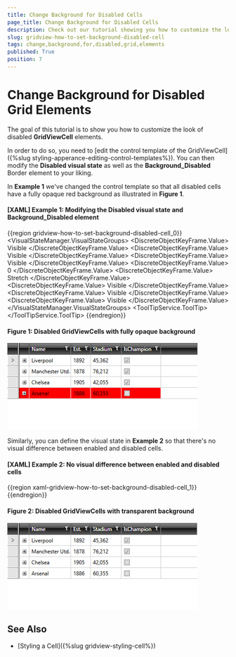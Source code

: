 ```yaml
---
title: Change Background for Disabled Cells
page_title: Change Background for Disabled Cells
description: Check out our tutorial showing you how to customize the look of disabled GridViewCell elements in RadGridView - Telerik's {{ site.framework_name }} DataGrid.
slug: gridview-how-to-set-background-disabled-cell
tags: change,background,for,disabled,grid,elements
published: True
position: 7
---
```


# Change Background for Disabled Grid Elements

The goal of this tutorial is to show you how to customize the look of disabled **GridViewCell** elements.

In order to do so, you need to [edit the control template of the GridViewCell]({%slug styling-apperance-editing-control-templates%}). You can then modify the **Disabled visual state** as well as the **Background_Disabled** Border element to your liking.

In **Example 1** we've changed the control template so that all disabled cells have a fully opaque red background as illustrated in **Figure 1**.

#### __[XAML] Example 1: Modifying the Disabled visual state and Background_Disabled element__

{{region gridview-how-to-set-background-disabled-cell_0}}
	<ControlTemplate x:Key="GridViewCellTemplate" TargetType="telerik:GridViewCell">
		<Grid>
			<VisualStateManager.VisualStateGroups>
				<VisualStateGroup x:Name="SelectionStates">
					<VisualState x:Name="Unselected"/>
					<VisualState x:Name="Selected">
						<Storyboard>
							<ObjectAnimationUsingKeyFrames Storyboard.TargetName="Background_Selected" Storyboard.TargetProperty="Visibility">
								<DiscreteObjectKeyFrame KeyTime="0">
									<DiscreteObjectKeyFrame.Value>
										<Visibility>Visible</Visibility>
									</DiscreteObjectKeyFrame.Value>
								</DiscreteObjectKeyFrame>
							</ObjectAnimationUsingKeyFrames>
						</Storyboard>
					</VisualState>
				</VisualStateGroup>
				<VisualStateGroup x:Name="CommonStates">
					<VisualState x:Name="Normal"/>
					<VisualState x:Name="Current">
						<Storyboard>
							<ObjectAnimationUsingKeyFrames Storyboard.TargetName="Background_Current" Storyboard.TargetProperty="Visibility">
								<DiscreteObjectKeyFrame KeyTime="0">
									<DiscreteObjectKeyFrame.Value>
										<Visibility>Visible</Visibility>
									</DiscreteObjectKeyFrame.Value>
								</DiscreteObjectKeyFrame>
							</ObjectAnimationUsingKeyFrames>
						</Storyboard>
					</VisualState>
					<VisualState x:Name="MouseOver">
						<Storyboard>
							<ObjectAnimationUsingKeyFrames Storyboard.TargetName="Background_Over" Storyboard.TargetProperty="Visibility">
								<DiscreteObjectKeyFrame KeyTime="0">
									<DiscreteObjectKeyFrame.Value>
										<Visibility>Visible</Visibility>
									</DiscreteObjectKeyFrame.Value>
								</DiscreteObjectKeyFrame>
							</ObjectAnimationUsingKeyFrames>
						</Storyboard>
					</VisualState>
				</VisualStateGroup>
				<VisualStateGroup x:Name="EditingStates">
					<VisualState x:Name="Edited">
						<Storyboard>
							<ObjectAnimationUsingKeyFrames Storyboard.TargetName="PART_ContentPresenter" Storyboard.TargetProperty="Margin">
								<DiscreteObjectKeyFrame KeyTime="0">
									<DiscreteObjectKeyFrame.Value>
										<Thickness>0</Thickness>
									</DiscreteObjectKeyFrame.Value>
								</DiscreteObjectKeyFrame>
							</ObjectAnimationUsingKeyFrames>
							<ObjectAnimationUsingKeyFrames Storyboard.TargetName="PART_ContentPresenter" Storyboard.TargetProperty="VerticalAlignment">
								<DiscreteObjectKeyFrame KeyTime="0">
									<DiscreteObjectKeyFrame.Value>
										<VerticalAlignment>Stretch</VerticalAlignment>
									</DiscreteObjectKeyFrame.Value>
								</DiscreteObjectKeyFrame>
							</ObjectAnimationUsingKeyFrames>
							<ObjectAnimationUsingKeyFrames Storyboard.TargetName="PART_CellBorder" Storyboard.TargetProperty="Background">
								<DiscreteObjectKeyFrame KeyTime="0:0:0" Value="{StaticResource GridView_CellBackground_Edited}"/>
							</ObjectAnimationUsingKeyFrames>
						</Storyboard>
					</VisualState>
					<VisualState x:Name="Display"/>
				</VisualStateGroup>
				<VisualStateGroup x:Name="DisabledStates">
					<VisualState x:Name="Enabled"/>
					<VisualState x:Name="Disabled">
						<Storyboard>
							<DoubleAnimationUsingKeyFrames Storyboard.TargetName="PART_CellBorder" Storyboard.TargetProperty="Opacity">
								<DiscreteDoubleKeyFrame KeyTime="0:0:0" Value="0"/>
							</DoubleAnimationUsingKeyFrames>
							<DoubleAnimationUsingKeyFrames Storyboard.TargetName="PART_ContentPresenter" Storyboard.TargetProperty="Opacity">
								<DiscreteDoubleKeyFrame KeyTime="0:0:0" Value="1"/>
							</DoubleAnimationUsingKeyFrames>
							<ObjectAnimationUsingKeyFrames Storyboard.TargetName="Background_Disabled" Storyboard.TargetProperty="Visibility">
								<DiscreteObjectKeyFrame KeyTime="0">
									<DiscreteObjectKeyFrame.Value>
										<Visibility>Visible</Visibility>
									</DiscreteObjectKeyFrame.Value>
								</DiscreteObjectKeyFrame>
							</ObjectAnimationUsingKeyFrames>
						</Storyboard>
					</VisualState>
				</VisualStateGroup>
				<VisualStateGroup x:Name="ValueStates">
					<VisualState x:Name="CellValid"/>
					<VisualState x:Name="CellInvalid">
						<Storyboard>
							<ObjectAnimationUsingKeyFrames Storyboard.TargetName="Background_Invalid" Storyboard.TargetProperty="Visibility">
								<DiscreteObjectKeyFrame KeyTime="0">
									<DiscreteObjectKeyFrame.Value>
										<Visibility>Visible</Visibility>
									</DiscreteObjectKeyFrame.Value>
								</DiscreteObjectKeyFrame>
							</ObjectAnimationUsingKeyFrames>
						</Storyboard>
					</VisualState>
					<VisualState x:Name="CellInvalidUnfocused">
						<Storyboard>
							<ObjectAnimationUsingKeyFrames Storyboard.TargetName="Background_Invalid_Unfocused" Storyboard.TargetProperty="Visibility">
								<DiscreteObjectKeyFrame KeyTime="0">
									<DiscreteObjectKeyFrame.Value>
										<Visibility>Visible</Visibility>
									</DiscreteObjectKeyFrame.Value>
								</DiscreteObjectKeyFrame>
							</ObjectAnimationUsingKeyFrames>
						</Storyboard>
					</VisualState>
				</VisualStateGroup>
				<VisualStateGroup x:Name="HighlightStates">
					<VisualState x:Name="NotHighlighted"/>
					<VisualState x:Name="Highlighted">
						<Storyboard>
							<ObjectAnimationUsingKeyFrames Duration="0" Storyboard.TargetName="PART_CellBorder" Storyboard.TargetProperty="Background">
								<DiscreteObjectKeyFrame KeyTime="0" Value="{StaticResource GridViewCell_HightlightedBrush}"/>
							</ObjectAnimationUsingKeyFrames>
						</Storyboard>
					</VisualState>
				</VisualStateGroup>
			</VisualStateManager.VisualStateGroups>
			<Border x:Name="PART_CellBorder"
		    Background="{Binding Background, RelativeSource={RelativeSource TemplatedParent}}"
		    BorderBrush="{TemplateBinding VerticalGridLinesBrush}"
		    BorderThickness="{Binding VerticalGridLinesWidth, RelativeSource={RelativeSource TemplatedParent}, Converter={StaticResource GridLineWidthToThicknessConverter}, ConverterParameter=Right}"/>
			<Border x:Name="Background_Over"
		    Margin="1 1 2 2"
		    BorderThickness="1"
		    CornerRadius="1"
		    BorderBrush="{StaticResource ItemOuterBorder_Over}"
		    Grid.Column="2"
		    Grid.ColumnSpan="2"
		    Visibility="Collapsed">
				<Border BorderThickness="1" BorderBrush="{StaticResource ItemInnerBorder_Over}" Background="{StaticResource ItemBackground_Over}"/>
			</Border>
			<Border x:Name="Background_Selected"
		    Margin="1 1 2 2"
		    BorderThickness="1"
		    CornerRadius="1"
		    BorderBrush="{StaticResource ItemOuterBorder_Selected}"
		    Grid.Column="2"
		    Grid.ColumnSpan="2"
		    Visibility="Collapsed">
				<Border BorderThickness="1" BorderBrush="{StaticResource ItemInnerBorder_Selected}" Background="{StaticResource ItemBackground_Selected}"/>
			</Border>
			<Border x:Name="Background_Current"
		    Margin="1 1 2 2"
		    BorderThickness="1"
		    CornerRadius="1"
		    BorderBrush="{StaticResource ControlOuterBorder}"
		    Grid.Column="2"
		    Grid.ColumnSpan="2"
		    Visibility="Collapsed"/>
			<Border x:Name="Background_Invalid"
		    Background="{StaticResource ItemBackground}"
		    Margin="1 1 2 2"
		    BorderThickness="1"
		    CornerRadius="1"
		    BorderBrush="{StaticResource ControlOuterBorder_Invalid}"
		    Grid.Column="2"
		    Grid.ColumnSpan="2"
		    Visibility="Collapsed">
				<ToolTipService.ToolTip>
					<ToolTip x:Name="validationTooltip" Placement="Right" Content="{TemplateBinding Errors}" Template="{StaticResource GridViewCell_ValidationToolTipTemplate}"/>
				</ToolTipService.ToolTip>
				<Grid Height="12" HorizontalAlignment="Right" Margin="1 -4 -4 0" VerticalAlignment="Top" Width="12" Background="Transparent">
					<Path Fill="{StaticResource ControlOuterBorder_Invalid}" Margin="1 3 0 0" Data="M 1,0 L6,0 A 2,2 90 0 1 8,2 L8,7 z"/>
					<Path Fill="{StaticResource ControlInnerBorder_Invalid}" Margin="1 3 0 0" Data="M 0,0 L2,0 L 8,6 L8,8"/>
				</Grid>
			</Border>
			<Border x:Name="Background_Invalid_Unfocused"
		    Margin="1 1 1 2"
		    BorderThickness="1"
		    CornerRadius="1"
		    Visibility="Collapsed"
		    BorderBrush="{StaticResource ItemOuterBorder_Invalid}"
		    Grid.Column="2"
		    Grid.ColumnSpan="2"
		    Opacity="1">
				<Border BorderThickness="1" BorderBrush="{StaticResource ItemInnerBorder_Invalid}" Background="{StaticResource ItemBackground_Invalid}"/>
			</Border>
			<Border x:Name="Background_Disabled"
		    BorderThickness="1"
		    Margin="0 0 1 1"
		    Background="Red"
		    BorderBrush="Red"
		    Grid.Column="2"
		    Grid.ColumnSpan="2"
		    Visibility="Collapsed"/>
			<ContentPresenter x:Name="PART_ContentPresenter"
		    Margin="{TemplateBinding Padding}"
		    Content="{TemplateBinding Content}"
		    ContentTemplate="{TemplateBinding ContentTemplate}"
		    VerticalAlignment="{TemplateBinding VerticalContentAlignment}"
		    HorizontalAlignment="{TemplateBinding HorizontalContentAlignment}"/>
		</Grid>
	</ControlTemplate>
	<Style BasedOn="{StaticResource GridViewCellStyle}" TargetType="telerik:GridViewCell">
		<Setter Property="Template" Value="{StaticResource GridViewCellTemplate}"/>
		<Setter Property="IsEnabled" Value="{Binding IsChampion}" />
	</Style>
{{endregion}}

#### __Figure 1: Disabled GridViewCells with fully opaque background__

![Disabled GridViewCells with fully opaque background](images/gridview-how-to-set-background-disabled-cell-1.png)

Similarly, you can define the visual state in **Example 2** so that there's no visual difference between enabled and disabled cells.

#### __[XAML] Example 2: No visual difference between enabled and disabled cells__

{{region xaml-gridview-how-to-set-background-disabled-cell_1}}
	<VisualState x:Name="Disabled">
		<Storyboard>
			<DoubleAnimationUsingKeyFrames Storyboard.TargetName="PART_CellBorder" Storyboard.TargetProperty="Opacity">
				<DiscreteDoubleKeyFrame KeyTime="0:0:0" Value="1"/>
			</DoubleAnimationUsingKeyFrames>
			<DoubleAnimationUsingKeyFrames Storyboard.TargetName="PART_ContentPresenter" Storyboard.TargetProperty="Opacity">
				<DiscreteDoubleKeyFrame KeyTime="0:0:0" Value="1"/>
			</DoubleAnimationUsingKeyFrames>
		</Storyboard>
	</VisualState>
{{endregion}}

#### __Figure 2: Disabled GridViewCells with transparent background__

![Disabled GridViewCells with transparent background](images/gridview-how-to-set-background-disabled-cell-2.png)

## See Also

 * [Styling a Cell]({%slug gridview-styling-cell%})
